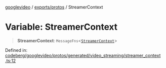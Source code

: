 [googlevideo](../../../README.md) / [exports/protos](../README.md) / StreamerContext

# Variable: StreamerContext

> **StreamerContext**: `MessageFns`\<[`StreamerContext`](../interfaces/StreamerContext.md)\>

Defined in: [codeberg/googlevideo/protos/generated/video\_streaming/streamer\_context.ts:12](https://github.com/LuanRT/googlevideo/blob/19854137cadaf49fd755394883dfd7fe5fdaba20/protos/generated/video_streaming/streamer_context.ts#L12)
